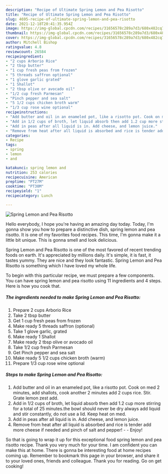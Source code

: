 ```yaml
---
description: "Recipe of Ultimate Spring Lemon and Pea Risotto"
title: "Recipe of Ultimate Spring Lemon and Pea Risotto"
slug: 4695-recipe-of-ultimate-spring-lemon-and-pea-risotto
date: 2021-12-18T20:41:35.954Z
image: https://img-global.cpcdn.com/recipes/31656578c289a7d3/680x482cq70/spring-lemon-and-pea-risotto-recipe-main-photo.jpg
thumbnail: https://img-global.cpcdn.com/recipes/31656578c289a7d3/680x482cq70/spring-lemon-and-pea-risotto-recipe-main-photo.jpg
cover: https://img-global.cpcdn.com/recipes/31656578c289a7d3/680x482cq70/spring-lemon-and-pea-risotto-recipe-main-photo.jpg
author: Mitchell Bishop
ratingvalue: 4.8
reviewcount: 26584
recipeingredient:
- "2 cups Arborio Rice"
- "2 tbsp butter"
- "1 cup fresh peas from frozen"
- "5 threads saffron optional"
- "1 glove garlic grated"
- "1 Shallot"
- "2 tbsp olive or avocado oil"
- "1/2 cup fresh Parmesan"
- "Pinch pepper and sea salt"
- "5 1/2 cups chicken broth warm"
- "1/3 cup rose wine optional"
recipeinstructions:
- "Add butter and oil in an enameled pot, like a risotto pot. Cook on med 2 minutes, add shallots, cook another 2 minutes add 2 cups rice. Stir. Grate lemon zest add."
- "Add in 1/2 cups of broth, let liquid absorb then add 1.2 cup more stirring for a total of 25 minutes.the bowl should never be dry always add liquid and stir constantly, do not use a lid. Keep heat on med."
- "Add in peas after all liquid is in. Add cheese, and lemon juice."
- "Remove from heat after all liquid is absorbed and rice is tender add more cheese if needed and pinch of salt and pepper!   Enjoy!"
categories:
- Recipe
tags:
- spring
- lemon
- and

katakunci: spring lemon and 
nutrition: 253 calories
recipecuisine: American
preptime: "PT27M"
cooktime: "PT30M"
recipeyield: "1"
recipecategory: Lunch

---
```



![Spring Lemon and Pea Risotto](https://img-global.cpcdn.com/recipes/31656578c289a7d3/680x482cq70/spring-lemon-and-pea-risotto-recipe-main-photo.jpg)

Hello everybody, I hope you're having an amazing day today. Today, I'm gonna show you how to prepare a distinctive dish, spring lemon and pea risotto. It is one of my favorites food recipes. This time, I'm gonna make it a little bit unique. This is gonna smell and look delicious.

Spring Lemon and Pea Risotto is one of the most favored of recent trending foods on earth. It's appreciated by millions daily. It's simple, it is fast, it tastes yummy. They are nice and they look fantastic. Spring Lemon and Pea Risotto is something which I have loved my whole life.




To begin with this particular recipe, we must prepare a few components. You can have spring lemon and pea risotto using 11 ingredients and 4 steps. Here is how you cook that.

<!--inarticleads1-->

##### The ingredients needed to make Spring Lemon and Pea Risotto:

1. Prepare 2 cups Arborio Rice
1. Take 2 tbsp butter
1. Get 1 cup fresh peas from frozen
1. Make ready 5 threads saffron (optional)
1. Take 1 glove garlic, grated
1. Make ready 1 Shallot
1. Make ready 2 tbsp olive or avocado oil
1. Take 1/2 cup fresh Parmesan
1. Get Pinch pepper and sea salt
1. Make ready 5 1/2 cups chicken broth (warm)
1. Prepare 1/3 cup rose wine optional




<!--inarticleads2-->

##### Steps to make Spring Lemon and Pea Risotto:

1. Add butter and oil in an enameled pot, like a risotto pot. Cook on med 2 minutes, add shallots, cook another 2 minutes add 2 cups rice. Stir. Grate lemon zest add.
1. Add in 1/2 cups of broth, let liquid absorb then add 1.2 cup more stirring for a total of 25 minutes.the bowl should never be dry always add liquid and stir constantly, do not use a lid. Keep heat on med.
1. Add in peas after all liquid is in. Add cheese, and lemon juice.
1. Remove from heat after all liquid is absorbed and rice is tender add more cheese if needed and pinch of salt and pepper!  -  - Enjoy!




So that is going to wrap it up for this exceptional food spring lemon and pea risotto recipe. Thank you very much for your time. I am confident you can make this at home. There is gonna be interesting food at home recipes coming up. Remember to bookmark this page in your browser, and share it to your loved ones, friends and colleague. Thank you for reading. Go on get cooking!
